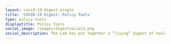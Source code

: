 ```yaml
---
layout: covid-19-digest-single
title: 'COVID-19 Digest: Policy Tools'
type: policy-tools
displaytitle: Policy Tools
social_image: /images/digestsocial4.png
social_description: The Lab has put together a “living” digest of tools, research on events from research institutions and think tanks on basic income during the global pandemic.
---
```


